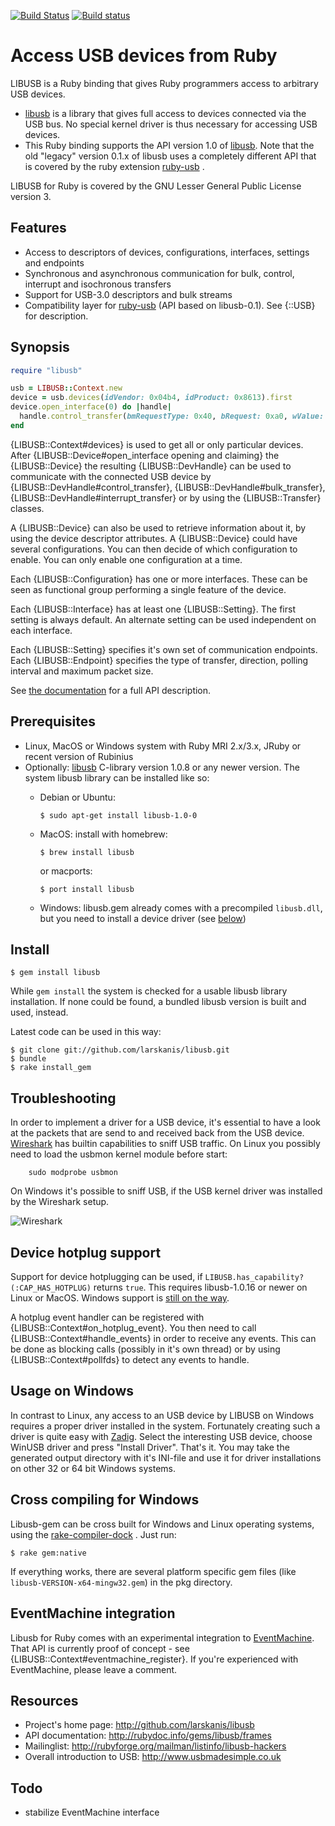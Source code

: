 <!-- -*- coding: utf-8 -*- -->

[![Build Status](https://travis-ci.com/larskanis/libusb.svg?branch=master)](https://travis-ci.com/larskanis/libusb)
[![Build status](https://ci.appveyor.com/api/projects/status/mdfnfdwu4mil42o3/branch/master?svg=true)](https://ci.appveyor.com/project/larskanis/libusb/branch/master)

Access USB devices from Ruby
============================

LIBUSB is a Ruby binding that gives Ruby programmers access to arbitrary USB devices.

* [libusb](http://libusb.info) is a library that gives full access to devices connected via the USB bus. No special kernel driver is thus necessary for accessing USB devices.
* This Ruby binding supports the API version 1.0 of [libusb](http://libusb.info). Note that the old "legacy" version 0.1.x of libusb uses a completely different API that is covered by the ruby extension [ruby-usb](http://www.a-k-r.org/ruby-usb/) .


LIBUSB for Ruby is covered by the GNU Lesser General Public License version 3.

Features
--------

* Access to descriptors of devices, configurations, interfaces, settings and endpoints
* Synchronous and asynchronous communication for bulk, control, interrupt and isochronous transfers
* Support for USB-3.0 descriptors and bulk streams
* Compatibility layer for [ruby-usb](http://www.a-k-r.org/ruby-usb/) (API based on libusb-0.1). See {::USB} for description.

Synopsis
--------
```ruby
require "libusb"

usb = LIBUSB::Context.new
device = usb.devices(idVendor: 0x04b4, idProduct: 0x8613).first
device.open_interface(0) do |handle|
  handle.control_transfer(bmRequestType: 0x40, bRequest: 0xa0, wValue: 0xe600, wIndex: 0x0000, dataOut: 1.chr)
end
```
{LIBUSB::Context#devices} is used to get all or only particular devices.
After {LIBUSB::Device#open_interface opening and claiming} the {LIBUSB::Device} the resulting {LIBUSB::DevHandle} can be
used to communicate with the connected USB device
by {LIBUSB::DevHandle#control_transfer}, {LIBUSB::DevHandle#bulk_transfer},
{LIBUSB::DevHandle#interrupt_transfer} or by using the {LIBUSB::Transfer} classes.

A {LIBUSB::Device} can also be used to retrieve information about it,
by using the device descriptor attributes.
A {LIBUSB::Device} could have several configurations. You can then decide of which
configuration to enable. You can only enable one configuration at a time.

Each {LIBUSB::Configuration} has one or more interfaces. These can be seen as functional group
performing a single feature of the device.

Each {LIBUSB::Interface} has at least one {LIBUSB::Setting}. The first setting is always default.
An alternate setting can be used independent on each interface.

Each {LIBUSB::Setting} specifies it's own set of communication endpoints.
Each {LIBUSB::Endpoint} specifies the type of transfer, direction, polling interval and
maximum packet size.

See [the documentation](http://rubydoc.info/gems/libusb/frames) for a full API description.

Prerequisites
-------------

* Linux, MacOS or Windows system with Ruby MRI 2.x/3.x, JRuby or recent version of Rubinius
* Optionally: [libusb](http://libusb.info) C-library version 1.0.8 or any newer version.
  The system libusb library can be installed like so:
  * Debian or Ubuntu:

      ```
      $ sudo apt-get install libusb-1.0-0
      ```
  * MacOS: install with homebrew:

      ```
      $ brew install libusb
      ```
    or macports:

      ```
      $ port install libusb
      ```
  * Windows: libusb.gem already comes with a precompiled `libusb.dll`, but you need to install a device driver (see [below](#usage-on-windows))

Install
-------

    $ gem install libusb

While ```gem install``` the system is checked for a usable libusb library installation.
If none could be found, a bundled libusb version is built and used, instead.

Latest code can be used in this way:

    $ git clone git://github.com/larskanis/libusb.git
    $ bundle
    $ rake install_gem

Troubleshooting
------------------------
In order to implement a driver for a USB device, it's essential to have a look at the packets that are send to and received back from the USB device. [Wireshark](https://www.wireshark.org) has builtin capabilities to sniff USB traffic. On Linux you possibly need to load the usbmon kernel module before start:
```
    sudo modprobe usbmon
```
On Windows it's possible to sniff USB, if the USB kernel driver was installed by the Wireshark setup.

![Wireshark](wireshark-usb-sniffer.png?raw=true "Wireshark sniffing USB packets")

Device hotplug support
----------------------

Support for device hotplugging can be used, if ```LIBUSB.has_capability?(:CAP_HAS_HOTPLUG)``` returns ```true```.
This requires libusb-1.0.16 or newer on Linux or MacOS. Windows support is [still on the way](https://github.com/libusbx/libusbx/issues/9).

A hotplug event handler can be registered with {LIBUSB::Context#on_hotplug_event}.
You then need to call {LIBUSB::Context#handle_events} in order to receive any events.
This can be done as blocking calls (possibly in it's own thread) or by using {LIBUSB::Context#pollfds} to
detect any events to handle.


Usage on Windows
----------------

In contrast to Linux, any access to an USB device by LIBUSB on Windows requires a proper driver
installed in the system. Fortunately creating such a driver is quite easy with
[Zadig](http://zadig.akeo.ie/). Select the interesting USB device,
choose WinUSB driver and press "Install Driver". That's it. You may take the generated output directory
with it's INI-file and use it for driver installations on other 32 or 64 bit Windows
systems.


Cross compiling for Windows
---------------------------

Libusb-gem can be cross built for Windows and Linux operating systems, using the [rake-compiler-dock](https://github.com/larskanis/rake-compiler-dock) .
Just run:

    $ rake gem:native

If everything works, there are several platform specific gem files (like `libusb-VERSION-x64-mingw32.gem`) in the pkg
directory.

EventMachine integration
------------------------

Libusb for Ruby comes with an experimental integration to [EventMachine](http://rubyeventmachine.com/).
That API is currently proof of concept - see {LIBUSB::Context#eventmachine_register}.
If you're experienced with EventMachine, please leave a comment.


Resources
---------

* Project's home page: http://github.com/larskanis/libusb
* API documentation: http://rubydoc.info/gems/libusb/frames
* Mailinglist: http://rubyforge.org/mailman/listinfo/libusb-hackers
* Overall introduction to USB: http://www.usbmadesimple.co.uk

Todo
----

* stabilize EventMachine interface
